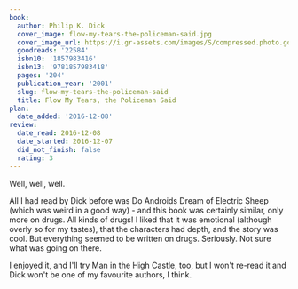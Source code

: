```yaml
---
book:
  author: Philip K. Dick
  cover_image: flow-my-tears-the-policeman-said.jpg
  cover_image_url: https://i.gr-assets.com/images/S/compressed.photo.goodreads.com/books/1398026028l/22584._SX98_.jpg
  goodreads: '22584'
  isbn10: '1857983416'
  isbn13: '9781857983418'
  pages: '204'
  publication_year: '2001'
  slug: flow-my-tears-the-policeman-said
  title: Flow My Tears, the Policeman Said
plan:
  date_added: '2016-12-08'
review:
  date_read: 2016-12-08
  date_started: 2016-12-07
  did_not_finish: false
  rating: 3
---
```


Well, well, well.

All I had read by Dick before was Do Androids Dream of Electric Sheep (which was weird in a good way) - and this book was certainly similar, only more on drugs. All kinds of drugs! I liked that it was emotional (although overly so for my tastes), that the characters had depth, and the story was cool. But everything seemed to be written on drugs. Seriously. Not sure what was going on there.

I enjoyed it, and I'll try Man in the High Castle, too, but I won't re-read it and Dick won't be one of my favourite authors, I think.
